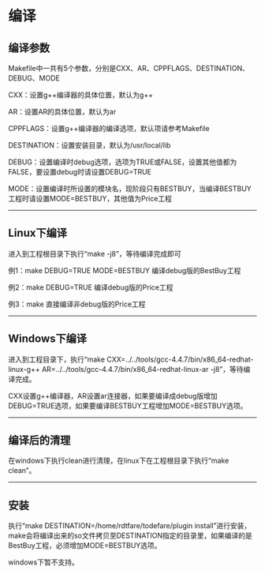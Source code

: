 # 编译
## 编译参数
Makefile中一共有5个参数，分别是CXX、AR、CPPFLAGS、DESTINATION、DEBUG、MODE

CXX：设置g++编译器的具体位置，默认为g++

AR：设置AR的具体位置，默认为ar

CPPFLAGS：设置g++编译器的编译选项，默认项请参考Makefile

DESTINATION：设置安装目录，默认为/usr/local/lib

DEBUG：设置编译时debug选项，选项为TRUE或FALSE，设置其他值都为FALSE，要设置debug时请设置DEBUG=TRUE

MODE：设置编译时所设置的模块名，现阶段只有BESTBUY，当编译BESTBUY工程时请设置MODE=BESTBUY，其他值为Price工程

---

## Linux下编译
进入到工程根目录下执行“make -j8”，等待编译完成即可

例1：make DEBUG=TRUE MODE=BESTBUY 编译debug版的BestBuy工程

例2：make DEBUG=TRUE 编译debug版的Price工程

例3：make 直接编译非debug版的Price工程

---

## Windows下编译
进入到工程目录下，执行“make CXX=../../tools/gcc-4.4.7/bin/x86_64-redhat-linux-g++ AR=../../tools/gcc-4.4.7/bin/x86_64-redhat-linux-ar -j8”，等待编译完成。

CXX设置g++编译器，AR设置ar连接器，如果要编译成debug版增加DEBUG=TRUE选项，如果要编译BESTBUY工程增加MODE=BESTBUY选项。

---

## 编译后的清理

在windows下执行clean进行清理，在linux下在工程根目录下执行“make clean”。

---

## 安装
执行“make DESTINATION=/home/rdtfare/todefare/plugin install”进行安装，make会将编译出来的so文件拷贝至DESTINATION指定的目录里，如果编译的是BestBuy工程，必须增加MODE=BESTBUY选项。

windows下暂不支持。